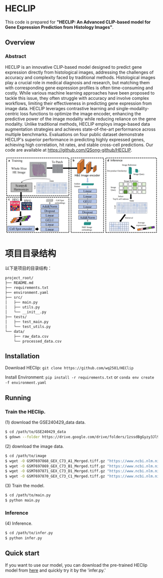 # HECLIP

This code is prepared for **"HECLIP: An Advanced CLIP-based model for Gene Expression Prediction from Histology Images"**.

## Overview

### Abstract
HECLIP is an innovative CLIP-based model designed to predict gene expression directly from histological images, addressing the challenges of accuracy and complexity faced by traditional methods. Histological images play a crucial role in medical diagnosis and research, but matching them with corresponding gene expression profiles is often time-consuming and costly. While various machine learning approaches have been proposed to tackle this issue, they often struggle with accuracy and involve complex workflows, limiting their effectiveness in predicting gene expression from image data. HECLIP leverages contrastive learning and single-modality-centric loss functions to optimize the image encoder, enhancing the predictive power of the image modality while reducing reliance on the gene modality. Unlike traditional methods, HECLIP employs image-based data augmentation strategies and achieves state-of-the-art performance across multiple benchmarks. Evaluations on four public dataset demonstrate HECLIP's superior performance in predicting highly expressed genes, achieving high correlation, hit rates, and stable cross-cell predictions. Our code are available at https://github.com/QSong-github/HECLIP.


![The flowchart.](./he_00.png)


# 项目目录结构

以下是项目的目录结构：

```plaintext
project_root/
├── README.md
├── requirements.txt
├── environment.yaml
├── src/
│   ├── main.py
│   ├── utils.py
│   └── __init__.py
├── tests/
│   ├── test_main.py
│   └── test_utils.py
└── data/
    ├── raw_data.csv
    └── processed_data.csv
```






## Installation
Download HEClip:
```git clone https://github.com/wq2581/HEClip```

Install Environment:
```pip install -r requirements.txt``` or ```conda env create -f environment.yaml```


## Running

### Train the HEClip.

   
   (1) download the GSE240429_data data.
   ```bash
   $ cd /path/to/GSE240429_data
   $ gdown --folder https://drive.google.com/drive/folders/1zssdBgGyzy3Jl9ISdWd1pEZKVhf1VRGz
   ```
   
   (2) download the image data.
   ```bash
   $ cd /path/to/image
   $ wget -O GSM7697868_GEX_C73_A1_Merged.tiff.gz "https://www.ncbi.nlm.nih.gov/geo/download/?acc=GSM7697868&format=file&file=GSM7697868%5FGEX%5FC73%5FA1%5FMerged%2Etiff%2Egz"
   $ wget -O GSM7697869_GEX_C73_B1_Merged.tiff.gz "https://www.ncbi.nlm.nih.gov/geo/download/?acc=GSM7697869&format=file&file=GSM7697869%5FGEX%5FC73%5FB1%5FMerged%2Etiff%2Egz"
   $ wget -O GSM7697871_GEX_C73_D1_Merged.tiff.gz "https://www.ncbi.nlm.nih.gov/geo/download/?acc=GSM7697871&format=file&file=GSM7697871%5FGEX%5FC73%5FD1%5FMerged%2Etiff%2Egz"
   $ wget -O GSM7697870_GEX_C73_C1_Merged.tiff.gz "https://www.ncbi.nlm.nih.gov/geo/download/?acc=GSM7697870&format=file&file=GSM7697870%5FGEX%5FC73%5FC1%5FMerged%2Etiff%2Egz"
   ```

   (3) Train the model.
   ```bash
   $ cd /path/to/main.py
   $ python main.py
   ```
   
### Inference   

   (4) Inference.
   ```bash
   $ cd /path/to/infer.py
   $ python infer.py
   ```



## Quick start

If you want to use our model, you can download the pre-trained HEClip model from [here](https://drive.google.com/file/d/14RwK9U2LmgwM6YXHK9INy5UD1MbEmy1F/view?usp=drive_link) and quickly try it by the 'infer.py.'
   
